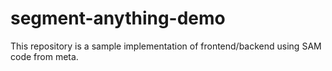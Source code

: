 # segment-anything-demo
This repository is a sample implementation of frontend/backend using SAM code from meta.
